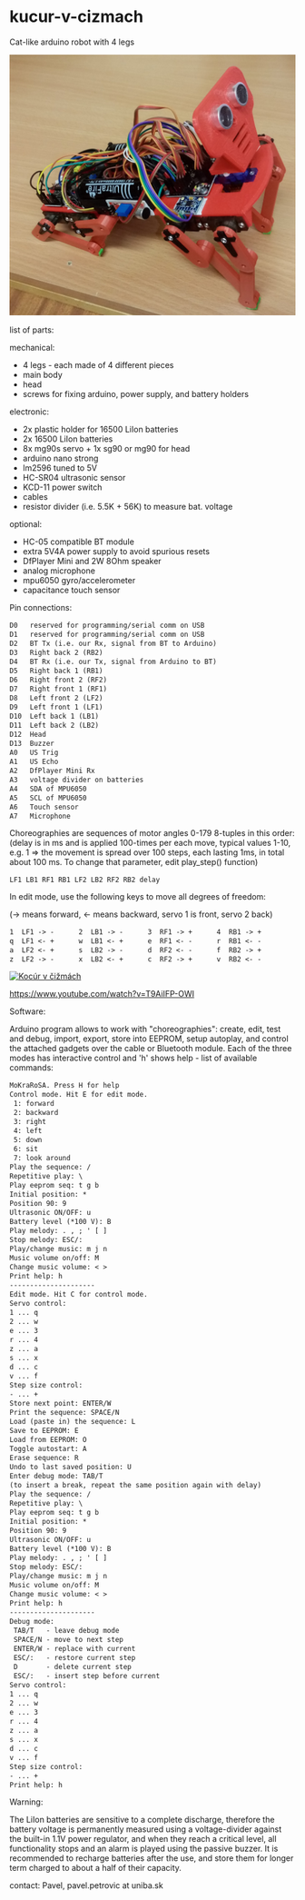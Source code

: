 # kucur-v-cizmach
Cat-like arduino robot with 4 legs

![kocúr v čižmách](kocur_v_cizmach.jpg)


list of parts:

mechanical:

* 4 legs - each made of 4 different pieces
* main body
* head
* screws for fixing arduino, power supply, and battery holders

electronic:

* 2x plastic holder for 16500 LiIon batteries
* 2x 16500 LiIon batteries
* 8x mg90s servo + 1x sg90 or mg90 for head
* arduino nano strong
* lm2596 tuned to 5V
* HC-SR04 ultrasonic sensor
* KCD-11 power switch
* cables
* resistor divider (i.e. 5.5K + 56K) to measure bat. voltage

optional:

* HC-05 compatible BT module
* extra 5V4A power supply to avoid spurious resets
* DfPlayer Mini and 2W 8Ohm speaker
* analog microphone
* mpu6050 gyro/accelerometer
* capacitance touch sensor

Pin connections:

    D0   reserved for programming/serial comm on USB 
    D1   reserved for programming/serial comm on USB 
    D2   BT Tx (i.e. our Rx, signal from BT to Arduino)
    D3   Right back 2 (RB2)
    D4   BT Rx (i.e. our Tx, signal from Arduino to BT)
    D5   Right back 1 (RB1)
    D6   Right front 2 (RF2)
    D7   Right front 1 (RF1)
    D8   Left front 2 (LF2)
    D9   Left front 1 (LF1)
    D10  Left back 1 (LB1)
    D11  Left back 2 (LB2)
    D12  Head
    D13  Buzzer
    A0   US Trig
    A1   US Echo
    A2   DfPlayer Mini Rx
    A3   voltage divider on batteries
    A4   SDA of MPU6050
    A5   SCL of MPU6050
    A6   Touch sensor
    A7   Microphone


Choreographies are sequences of motor angles 0-179 8-tuples in this order: (delay is in ms and is applied 100-times per each move, typical values 1-10, e.g. 1 => the movement is spread over 100 steps, each lasting 1ms, in total about 100 ms. To change that parameter, edit play_step() function)

    LF1 LB1 RF1 RB1 LF2 LB2 RF2 RB2 delay


In edit mode, use the following keys to move all degrees of freedom:

   (-> means forward, <- means backward, servo 1 is front, servo 2 back)

    1  LF1 -> -      2  LB1 -> -      3  RF1 -> +      4  RB1 -> +
    q  LF1 <- +      w  LB1 <- +      e  RF1 <- -      r  RB1 <- -
    a  LF2 <- +      s  LB2 -> -      d  RF2 <- -      f  RB2 -> +
    z  LF2 -> -      x  LB2 <- +      c  RF2 -> +      v  RB2 <- -


[![Kocúr v čižmách](https://img.youtube.com/vi/T9AiIFP-OWI/0.jpg)](https://www.youtube.com/watch?v=T9AiIFP-OWI)

https://www.youtube.com/watch?v=T9AiIFP-OWI


Software:

Arduino program allows to work with "choreographies": create, edit, test and debug, import, export, store into EEPROM, setup autoplay, and control the attached gadgets over the cable or Bluetooth module. Each of the three modes has interactive control and 'h' shows help - list of available commands:


    MoKraRoSA. Press H for help
    Control mode. Hit E for edit mode.
     1: forward
     2: backward
     3: right
     4: left
     5: down
     6: sit
     7: look around
    Play the sequence: /
    Repetitive play: \
    Play eeprom seq: t g b
    Initial position: *
    Position 90: 9
    Ultrasonic ON/OFF: u
    Battery level (*100 V): B
    Play melody: . , ; ' [ ]
    Stop melody: ESC/:
    Play/change music: m j n
    Music volume on/off: M
    Change music volume: < >
    Print help: h
    ---------------------    
    Edit mode. Hit C for control mode.
    Servo control:
    1 ... q
    2 ... w
    e ... 3
    r ... 4
    z ... a
    s ... x
    d ... c
    v ... f
    Step size control:
    - ... +
    Store next point: ENTER/W
    Print the sequence: SPACE/N
    Load (paste in) the sequence: L
    Save to EEPROM: E
    Load from EEPROM: O
    Toggle autostart: A
    Erase sequence: R
    Undo to last saved position: U
    Enter debug mode: TAB/T
    (to insert a break, repeat the same position again with delay)
    Play the sequence: /
    Repetitive play: \
    Play eeprom seq: t g b
    Initial position: *
    Position 90: 9
    Ultrasonic ON/OFF: u
    Battery level (*100 V): B
    Play melody: . , ; ' [ ]
    Stop melody: ESC/:
    Play/change music: m j n
    Music volume on/off: M
    Change music volume: < >
    Print help: h
    ---------------------    
    Debug mode:
     TAB/T   - leave debug mode
     SPACE/N - move to next step
     ENTER/W - replace with current
     ESC/:   - restore current step
     D       - delete current step
     ESC/:   - insert step before current
    Servo control:
    1 ... q
    2 ... w
    e ... 3
    r ... 4
    z ... a
    s ... x
    d ... c
    v ... f
    Step size control:
    - ... +
    Print help: h


Warning:

The LiIon batteries are sensitive to a complete discharge, therefore
the battery voltage is permanently measured using a voltage-divider
against the built-in 1.1V power regulator, and when they reach
a critical level, all functionality stops and an alarm is played
using the passive buzzer. It is recommended to recharge batteries
after the use, and store them for longer term charged to about a half
of their capacity.



contact: Pavel, pavel.petrovic at uniba.sk

